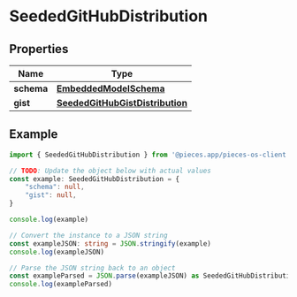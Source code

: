 
# SeededGitHubDistribution


## Properties

Name | Type
------------ | -------------
**schema** | [**EmbeddedModelSchema**](EmbeddedModelSchema)
**gist** | [**SeededGitHubGistDistribution**](SeededGitHubGistDistribution)

## Example

```typescript
import { SeededGitHubDistribution } from '@pieces.app/pieces-os-client'

// TODO: Update the object below with actual values
const example: SeededGitHubDistribution = {
    "schema": null,
    "gist": null,
}

console.log(example)

// Convert the instance to a JSON string
const exampleJSON: string = JSON.stringify(example)
console.log(exampleJSON)

// Parse the JSON string back to an object
const exampleParsed = JSON.parse(exampleJSON) as SeededGitHubDistribution
console.log(exampleParsed)
```


